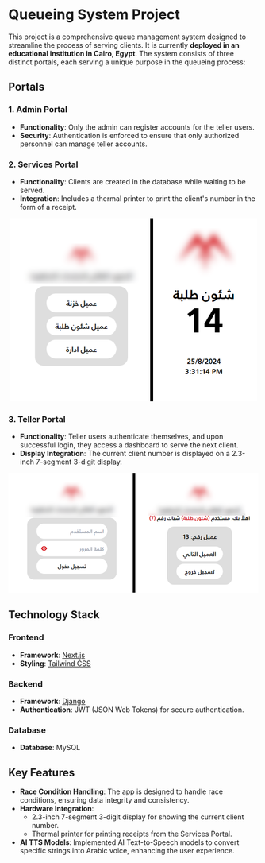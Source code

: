 # Queueing System Project

This project is a comprehensive queue management system designed to streamline the process of serving clients. It is currently **deployed in an educational institution in Cairo, Egypt**. The system consists of three distinct portals, each serving a unique purpose in the queueing process:

## Portals

### 1. Admin Portal
- **Functionality**: Only the admin can register accounts for the teller users.
- **Security**: Authentication is enforced to ensure that only authorized personnel can manage teller accounts.

### 2. Services Portal
- **Functionality**: Clients are created in the database while waiting to be served.
- **Integration**: Includes a thermal printer to print the client's number in the form of a receipt.

<!-- ![Image 1](https://github.com/LanceAziz/queueing-system/blob/main/Images/Image%201.png) -->
<p align="center">
  <img src="https://github.com/LanceAziz/queueing-system/blob/main/Images/Image%201.png" alt="Image 1" width="500"/>
</p>

### 3. Teller Portal
- **Functionality**: Teller users authenticate themselves, and upon successful login, they access a dashboard to serve the next client.
- **Display Integration**: The current client number is displayed on a 2.3-inch 7-segment 3-digit display.

![Image 2](https://github.com/LanceAziz/queueing-system/blob/main/Images/Image%202.png)

## Technology Stack

### Frontend
- **Framework**: [Next.js](https://nextjs.org/)
- **Styling**: [Tailwind CSS](https://tailwindcss.com/)

### Backend
- **Framework**: [Django](https://www.djangoproject.com/)
- **Authentication**: JWT (JSON Web Tokens) for secure authentication.

### Database
- **Database**: MySQL

## Key Features
- **Race Condition Handling**: The app is designed to handle race conditions, ensuring data integrity and consistency.
- **Hardware Integration**: 
  - 2.3-inch 7-segment 3-digit display for showing the current client number.
  - Thermal printer for printing receipts from the Services Portal.
- **AI TTS Models**: Implemented AI Text-to-Speech models to convert specific strings into Arabic voice, enhancing the user experience.
